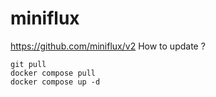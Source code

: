 # miniflux
https://github.com/miniflux/v2
How to update ? 
```
git pull
docker compose pull
docker compose up -d
```